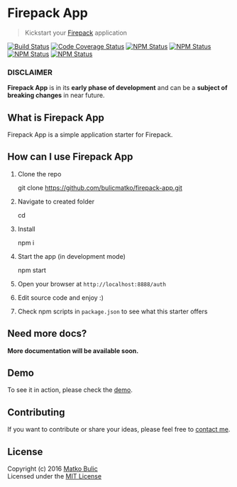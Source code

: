 # Firepack App
> Kickstart your [Firepack](https://github.com/bulicmatko/firepack/) application

[![Build Status](https://img.shields.io/travis/bulicmatko/firepack-app.svg?style=flat-square)](https://travis-ci.org/bulicmatko/firepack-app)
[![Code Coverage Status](https://img.shields.io/codecov/c/github/bulicmatko/firepack-app.svg?style=flat-square)](https://codecov.io/github/bulicmatko/firepack-app)
[![NPM Status](https://img.shields.io/npm/v/firepack-app.svg?style=flat-square)](https://www.npmjs.com/package/firepack-app)
[![NPM Status](https://img.shields.io/npm/dm/firepack-app.svg?style=flat-square)](http://npm-stat.com/charts.html?package=firepack-app&from=2016-08-01)
[![NPM Status](https://img.shields.io/npm/dt/firepack-app.svg?style=flat-square)](https://www.npmjs.org/package/firepack-app)
[![NPM Status](https://img.shields.io/npm/l/firepack-app.svg?style=flat-square)](https://github.com/bulicmatko/firepack-app/blob/master/LICENSE)

### DISCLAIMER

**Firepack App** is in its **early phase of development** and can be
a **subject of breaking changes** in near future.


## What is Firepack App

Firepack App is a simple application starter for Firepack.


## How can I use Firepack App

1. Clone the repo

    git clone https://github.com/bulicmatko/firepack-app.git <your-app-name>

2. Navigate to created folder

    cd <your-app-name>

3. Install

    npm i

4. Start the app (in development mode)

    npm start

5. Open your browser at `http://localhost:8888/auth`

6. Edit source code and enjoy :)

7. Check npm scripts in `package.json` to see what this starter offers 


## Need more docs?

**More documentation will be available soon.**


## Demo

To see it in action, please check the [demo](https://firepack-app.firebaseapp.com/).


## Contributing

If you want to contribute or share your ideas, please feel free to [contact me](mailto:bulicmatko@gmail.com).


## License

Copyright (c) 2016 [Matko Bulic](mailto:bulicmatko@gmail.com)  
Licensed under the [MIT License](https://github.com/bulicmatko/firepack-app/blob/master/LICENSE)
